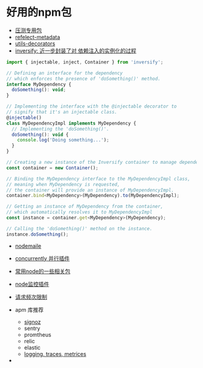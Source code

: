 # 好用的npm包

- [压测专用包](https://www.npmjs.com/package/autocannon)
- [refelect-metadata](https://jkchao.github.io/typescript-book-chinese/tips/metadata.html#%E5%9F%BA%E7%A1%80)
- [utils-decorators](https://jkchao.github.io/typescript-book-chinese/tips/metadata.html#%E5%9F%BA%E7%A1%80)
- [inversify: 近一步封装了对 依赖注入的实例化的过程](https://www.npmjs.com/package/inversify)
```javascript
import { injectable, inject, Container } from 'inversify';

// Defining an interface for the dependency
// which enforces the presence of 'doSomething()' method.
interface MyDependency {
  doSomething(): void;
}

// Implementing the interface with the @injectable decorator to 
// signify that it's an injectable class.
@injectable()
class MyDependencyImpl implements MyDependency {
  // Implementing the 'doSomething()'.
  doSomething(): void {
    console.log('Doing something...');
  }
}

// Creating a new instance of the Inversify container to manage dependency injection.
const container = new Container();

// Binding the MyDependency interface to the MyDependencyImpl class, 
// meaning when MyDependency is requested,
// the container will provide an instance of MyDependencyImpl.
container.bind<MyDependency>(MyDependency).to(MyDependencyImpl);

// Getting an instance of MyDependency from the container,
// which automatically resolves it to MyDependencyImpl
const instance = container.get<MyDependency>(MyDependency);

// Calling the 'doSomething()' method on the instance.
instance.doSomething();
```
- [nodemaile](https://www.npmjs.com/package/nodemailer)

- [concurrently 并行插件](https://www.npmjs.com/package/concurrently)

- [常用node的一些相关包](https://semaphoreci.medium.com/best-practices-for-securing-node-js-applications-in-production-d24b7c4981d)

- [node监控插件](https://clinicjs.org/doctor/)

- [请求频次限制](https://www.npmjs.com/package/rate-limiter-flexible)

- apm 库推荐
	- [signoz](https://github.com/SigNoz/signoz/blob/develop/README.zh-cn.md)
	- sentry
	- promtheus
	- relic
	- elastic
	- [logging, traces, metrices](https://www.atatus.com/blog/logging-traces-metrics-observability/)

- 